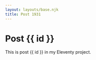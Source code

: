 ```yaml
---
layout: layouts/base.njk
title: Post 1931
---
```


# Post {{ id }}

This is post {{ id }} in my Eleventy project.
